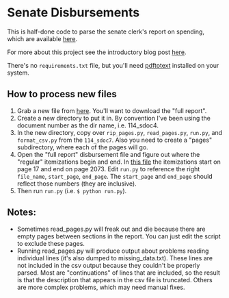 # Senate Disbursements

This is half-done code to parse the senate clerk's report on spending, which are available [here](http://www.senate.gov/legislative/common/generic/report_secsen.htm). 

For more about this project see the introductory blog post [here](https://sunlightfoundation.com/blog/2014/08/05/now-its-easier-to-account-for-how-the-senate-spends-your-money/). 

There's no `requirements.txt` file, but you'll need [pdftotext](http://macappstore.org/pdftotext/) installed on your system. 

## How to process new files

1. Grab a new file from [here](http://www.senate.gov/legislative/common/generic/report_secsen.htm). You'll want to download the "full report". 
2. Create a new directory to put it in. By convention I've been using  the document number as the dir name, i.e. 114_sdoc4.
3. In the new directory, copy over `rip_pages.py`, `read_pages.py`, `run.py`, and `format_csv.py` from the `114_sdoc7`. Also you need to create a "pages" subdirectory, where each of the pages will go.
4. Open the "full report" disbursement file and figure out where the "regular" itemizations begin and end. In [this file](http://www.gpo.gov/fdsys/pkg/GPO-CDOC-114sdoc4/pdf/GPO-CDOC-114sdoc4.pdf) the itemizations start on page 17 and end on page 2073. Edit `run.py` to reference the right `file_name`, `start_page`, `end_page`. The `start_page` and `end_page` should reflect those numbers (they are inclusive). 
5. Then run `run.py` (i.e. `$ python run.py`). 


## Notes:

- Sometimes read_pages.py will freak out and die because there are empty pages between sections in the report. You can just edit the script to exclude these pages. 
- Running read_pages.py will produce output about problems reading individual lines (it's also dumped to missing_data.txt). These lines are not included in the csv output because they couldn't be properly parsed. Most are "continuations" of lines that are included, so the result is that the description that appears in the csv file is truncated. Others are more complex problems, which may need manual fixes. 
